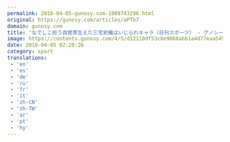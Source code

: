 ```yaml
---
permalink: 2018-04-05-gunosy.com-1009743296.html
original: https://gunosy.com/articles/aPTb7
domain: gunosy.com
title: 'なでしこ担う自覚芽生えた三宅史織はいじられキャラ（日刊スポーツ） - グノシー'
image: https://contents.gunosy.com/4/5/d12110df53cbe9668abb1a4d77eaa549_content.jpg
date: 2018-04-05 02:20:26
category: sport
translations: 
 - 'en'
 - 'es'
 - 'de'
 - 'ru'
 - 'fr'
 - 'it'
 - 'zh-CN'
 - 'zh-TW'
 - 'ar'
 - 'pt'
 - 'hy'
---
```


